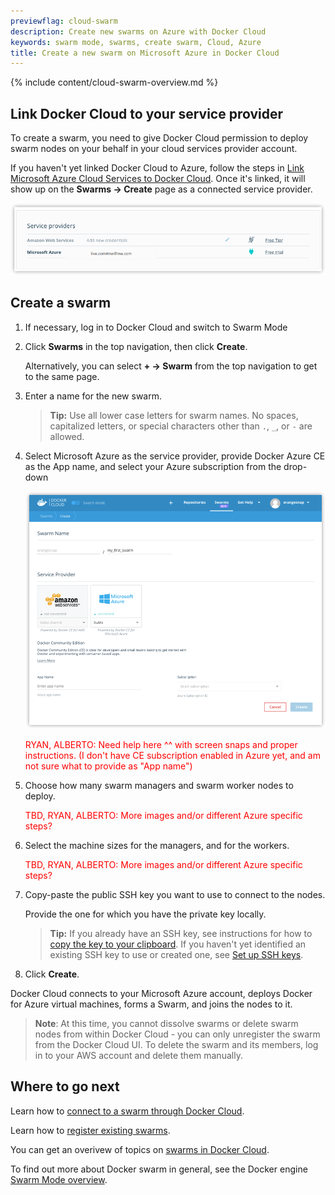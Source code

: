 ```yaml
---
previewflag: cloud-swarm
description: Create new swarms on Azure with Docker Cloud
keywords: swarm mode, swarms, create swarm, Cloud, Azure
title: Create a new swarm on Microsoft Azure in Docker Cloud
---
```


{% include content/cloud-swarm-overview.md %}

## Link Docker Cloud to your service provider

To create a swarm, you need to give Docker Cloud permission to deploy swarm
nodes on your behalf in your cloud services provider account.

If you haven't yet linked Docker Cloud to Azure, follow the steps in [Link Microsoft Azure Cloud Services to Docker Cloud](link-azure-swarm/). Once it's
linked, it will show up on the **Swarms -> Create** page as a connected service
provider.

![](images/azure-creds-cloud.png)

## Create a swarm

1. If necessary, log in to Docker Cloud and switch to Swarm Mode

2. Click **Swarms** in the top navigation, then click **Create**.

    Alternatively, you can select **+ -> Swarm** from the top navigation to get to the same page.

3. Enter a name for the new swarm.

    >**Tip:** Use all lower case letters for swarm names. No spaces, capitalized letters, or special characters other than `.`, `_`, or `-` are allowed.

4. Select Microsoft Azure as the service provider, provide Docker Azure CE as the App name, and select your Azure subscription from the drop-down

    ![](images/azure-create-swarm.png)

    <font style="color:red;">RYAN, ALBERTO: Need help here ^^ with screen snaps and proper instructions. (I don't have CE subscription enabled in Azure yet, and am not sure what to provide as "App name")</font>

6. Choose how many swarm managers and swarm worker nodes to deploy.

    <font style="color:red;">TBD, RYAN, ALBERTO: More images and/or different Azure specific steps?</font>

7. Select the machine sizes for the managers, and for the workers.

    <font style="color:red;">TBD, RYAN, ALBERTO: More images and/or different Azure specific steps?</font>

8. Copy-paste the public SSH key you want to use to connect to the nodes.

    Provide the one for which you have the private key locally.

    >**Tip:** If you already have an SSH key, see instructions for how to [copy the key to your clipboard](ssh-key-setup.md#copy-your-public-key-for-use-with-docker-cloud). If you haven't yet identified an existing SSH key to use or created one, see [Set up SSH keys](ssh-key-setup.md).

9. Click **Create**.

Docker Cloud connects to your Microsoft Azure account, deploys Docker for Azure virtual machines, forms a Swarm, and joins the nodes to it.

> **Note**: At this time, you cannot dissolve swarms or delete swarm nodes from within Docker Cloud - you can only unregister the swarm from the Docker Cloud UI. To delete the swarm and its members, log in to your AWS account and delete them manually.

## Where to go next

Learn how to [connect to a swarm through Docker Cloud](connect-to-swarm.md).

Learn how to [register existing swarms](register-swarms.md).

You can get an overivew of topics on [swarms in Docker Cloud](index.md).

To find out more about Docker swarm in general, see the Docker engine
[Swarm Mode overview](/engine/swarm/).

